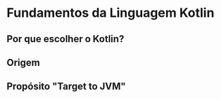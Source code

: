 # Fundamentos da Linguagem Kotlin

## Por que escolher o Kotlin?

## Origem


## Propósito "Target to JVM"